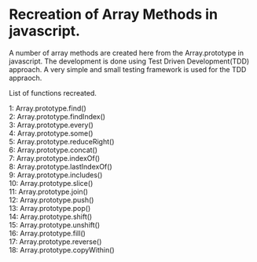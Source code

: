 # Recreation of Array Methods in javascript.

A number of array methods are created here from the Array.prototype in javascript. The development is done using Test Driven Development(TDD) approach. A very simple and small testing framework is used for the TDD appraoch. 

List of functions recreated.

1: Array.prototype.find()<br/>
2: Array.prototype.findIndex()<br/>
3: Array.prototype.every()<br/>
4: Array.prototype.some()<br/>
5: Array.prototype.reduceRight()<br/>
6: Array.prototype.concat()<br/>
7: Array.prototype.indexOf()<br/>
8: Array.prototype.lastIndexOf()<br/>
9: Array.prototype.includes()<br/>
10: Array.prototype.slice()<br/>
11: Array.prototype.join()<br/>
12: Array.prototype.push()<br/>
13: Array.prototype.pop()<br/>
14: Array.prototype.shift()<br/>
15: Array.prototype.unshift()<br/>
16: Array.prototype.fill()<br/>
17: Array.prototype.reverse()<br/>
18: Array.prototype.copyWithin()
